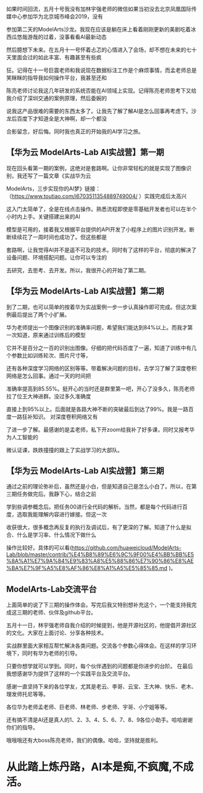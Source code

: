  如果时间回流，五月十号我没有加林宇强老师的微信如果当初没去北京凤凰国际传媒中心参加华为北京城市峰会2019，没有
  
  参加第二天的ModelArts沙龙。我现在应该是躺在床上看着刚刚更新的美剧吃着冰西瓜悠哉游哉的过着，没事看看AI最新动态
  
  然后臆想下未来。在五月十一号怀着忐忑的心情进入了会场，却不想在未来的七十天里面会过的如此丰富、有趣甚至有些疯
  
  狂。记得在十一号巨震老师和我说现在数据标注工作是个麻烦事情，而孟老师总是笑眯眯的指导我如何操作平台，我甚至还和
  
  陈亮老师讨论我这几年研发的系统否能在AI领域上实现。记得陈亮老师思考下又给我介绍了深圳交通的案例原理，然后委婉的
  
  说我这产品很难的需要的东西太多了。让我先了解了解AI是怎么回事再考虑下。沙龙后百度下才知道全是大神啊，却一个都没
  
  合影留念，好后悔。同时我也真正的开始我的AI学习之旅。
   
## 【华为云 ModelArts-Lab AI实战营】第一期

  现在回头看第一期的案例，这绝对是套路啊。让你非常轻松的就是实现了图像识别，我还写了一篇文章《实战华为云
  
  ModelArts，三步实现你的AI梦》链接：（https://www.toutiao.com/i6703511354889749004/ ）实践完成后太高兴
  
  这入门太简单了，全是在线点击操作。熟悉流程即使是零基础开发者也可以在半个小时内上手。关键搭建出来的AI
  
  模型是可用的，接着我又根据平台提供的API开发了小程序上的图片识别开发。断断续续花了一周时间也成功了。但这些都是
  
  套路啊，让我觉得AI并不是遥不可及的技术。同时有了这样的平台，彻底的解决了设备问题、环境搭配问题。让你可以专注的
  
  去研究，去思考、去开发。所以，我很开心的开始了第二期。
  
## 【华为云 ModelArts-Lab AI实战营】第二期

  到了二期，也可以简单的按着华为实战案例一步一步认真操作即可完成。但这次案例最后提出了两个小扩展。
  
  华为老师提出一个图像识别的准确率问题，希望我们能达到84%以上。而我才第一次知道，原来通过训练后的模型
  
  它并不是百分之一百的识别出图像。仔细的把代码百度了一遍，知道了训练中有几个参数比如训练轮次、图片尺寸等，
  
  还有各种深度学习网络的区别等等。带着解决问题的目标，去学习了解了深度卷积网络是怎么回事。通过一天的时间把
  
  准确率提高到85.55%。挺开心的当时还是群里第一吧，开心了没多久，陈亮老师拉了位王大神进群。没过多久准确度
  
  直接上到95%以上。后面就是各路大神不断的突破最后到达了99%。我是一路百度一路狂补知识。 对深度卷积网络又有
  
  了进一步了解。最感谢的是孟老师，私下开zoom给我补了好多课，同时又报考华为人工智能的
  
  微认证课，跌跌撞撞的跟上了实战学习的大部队。
  
## 【华为云 ModelArts-Lab AI实战营】第三期

  通过之前的理论弥补后，虽然还是小白，但是知道自己是怎么小白了。所以，在第三期任务做完后。我静下心，结合之前
  
  学到些调参概念后。把任务00进行全代码的解析。当然，都是每个代码进行百度，选取我能理解内容进行嫁接。但这一次
  
  收获很大，很多概念再反复的执行及调试后，有了更深的了解。知道了什么是拟合、什么是学习率、什么情况下做什么
  
  操作比较好。具体的可以看(https://github.com/huaweicloud/ModelArts-Lab/blob/master/contrib/%E4%B8%89%E6%9C%9F00%E4%BB%BB%E5%8A%A1%E7%9A%84%E9%83%A8%E5%88%86%E7%90%86%E8%AE%BA%E7%9F%A5%E8%AF%86%E8%A1%A5%E5%85%85.md  )。

## ModelArts-Lab交流平台

  上面简单的说了下三期的操作体会。写完后我又特别想补充这个，一个能支持我完成这三期的老师、伙伴及github平台。
  
  五月十一日，林宇强老师自我介绍的时候提到，他是开源社区的，他提倡开源社区的文化。大家在上面讨论、分享各种技术。
  
  实战群里面大家相互帮忙解决各类问题。交流各个参数心得体会。在这样的学习环境下，同时有华为老师的引导。
  
  只要你想学就可以学到。同时，每个伙伴遇到的问题都是你进步的台阶。 在最后我想感谢华为提供了这样的一个实践平台及交流平台。
  
  感谢一直坚持下来的各位学友，尤其是老云、李哥、云宝、王大神、快乐、老木、理发师托尼等等。
  
  各位华为老师孟老师、巨老师、林老师、步老师、宇哥、小宁姐等等。
  
  还有搞不清是AI还是真人的1、2、3、4、5、6、7、8、9各位小助手。哈哈谢谢你们的指导。
  
  哦哦哦还有大boss陈亮老师，我们的偶像。哈哈，坚持就是胜利。
  
  # 从此踏上炼丹路，AI本是痴,不疯魔,不成活。
